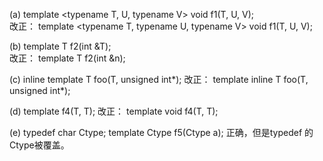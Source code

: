 (a) template <typename T, U, typename V> void f1(T, U, V);  
改正： template <typename T, typename U, typename V> void f1(T, U, V);  

(b) template <typename T> T f2(int &T);  
改正： template <typename T> T f2(int &n);

(c) inline template <typename T> T foo(T, unsigned int*);
改正： template <typename T> inline T foo(T, unsigned int*);

(d) template  <typename T> f4(T, T);
改正： template <typename T> void f4(T, T);

(e) typedef char Ctype;
template <typename Ctype> Ctype f5(Ctype a);
正确，但是typedef 的Ctype被覆盖。